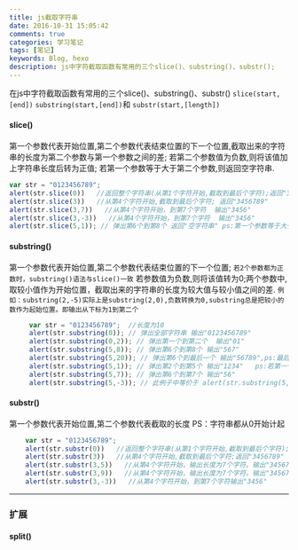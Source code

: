 ```yaml
---
title: js截取字符串
date: 2016-10-31 15:05:42
comments: true
categories: 学习笔记
tags: [笔记]
keywords: Blog, hexo
description: js中字符截取函数有常用的三个slice()、substring()、substr();
---
```

在js中字符截取函数有常用的三个slice()、substring()、substr()
	`slice(start,[end])` `substring(start,[end])`和 `substr(start,[length]) `

#### slice()
第一个参数代表开始位置,第二个参数代表结束位置的下一个位置,截取出来的字符串的长度为第二个参数与第一个参数之间的差;
若第二个参数值为负数,则将该值加上字符串长度后转为正值;
若第一个参数等于大于第二个参数,则返回空字符串.
```javascript
var str = "0123456789";
alert(str.slice(0))   //返回整个字符串(从第1个字符开始,截取到最后个字符);返回"3456789"
alert(str.slice(3))   //从第4个字符开始,截取到最后个字符; 返回"3456789"
alert(str.slice(3,7))   //从第4个字符开始，到第7个字符  输出"3456"
alert(str.slice(3,-3))   //从第4个字符开始，到第7个字符  输出"3456"
alert(str.slice(5,1)); // 弹出第6个到第8个 返回"空字符串" ps:第一个参数等于大于第二个参数,则返回空字符串.
```
####  substring()
第一个参数代表开始位置,第二个参数代表结束位置的下一个位置;
`若2个参数都为正数时，substring()语法与slice()一致`
若参数值为负数,则将该值转为0;两个参数中,取较小值作为开始位置，截取出来的字符串的长度为较大值与较小值之间的差.
`例如：substring(2,-5)实际上是substring(2,0),负数转换为0,substring总是把较小的数作为起始位置。即输出从下标为1到第二个`
```javascript
	 var str = "0123456789";  //长度为10
	 alert(str.substring(0)); // 弹出全部字符串 输出"0123456789"
	 alert(str.substring(0,2)); // 弹出第一个到第二个  输出"01"
	 alert(str.substring(5,8)); // 弹出第6个到第8个 输出"567"
	 alert(str.substring(5,20)); // 弹出第6个到最后一个 输出"56789",ps:最后一个数大于长度
	 alert(str.substring(5,1)); // 弹出第2个到第5个 输出"1234"   ps:若第一个参数等于大于第二个参数,substring总是把较小的数作为起始位置.
	 alert(str.substring(5,7)); // 弹出第6个到第7个 输出"56"
	 alert(str.substring(5,-3)); // 此例子中等价于 alert(str.substring(5,0));   输出"01234"
```

#### substr()
第一个参数代表开始位置,第二个参数代表截取的长度
PS：字符串都从0开始计起
```javascript
	var str = "0123456789";
	alert(str.substr(0))   //返回整个字符串(从第1个字符开始,截取到最后个字符); 返回"3456789"
	alert(str.substr(3))   //从第4个字符开始,截取到最后个字符;返回"3456789"
	alert(str.substr(3,5))   //从第4个字符开始，输出长度为7个字符。输出"34567"
	alert(str.substr(3,9))   //从第4个字符开始，输出长度为7个字符。输出"3456789"
	alert(str.substr(3,-3))   //从第4个字符开始，到第7个字符输出"3456"
```
---
### 扩展
#### split() 
